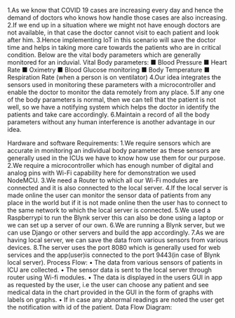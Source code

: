 1.As we know that COVID 19 cases are increasing every day and hence the demand of doctors who knows how handle those cases are also increasing.
2.If we end up in a situation where we might not have enough doctors are not available, in that case the doctor cannot visit to each patient and look after him.
3.Hence implementing IoT in this scenario will save the doctor time and helps in taking more care towards the patients who are in critical condition.
Below are the vital body parameters which are generally monitored for an induvial.
Vital Body parameters:
■	Blood Pressure 
■	Heart Rate 
■	Oximetry 
■	Blood Glucose monitoring 
■	Body Temperature
■	Respiration Rate (when a person is on ventilator)
4.Our idea integrates the sensors used in monitoring these parameters with a microcontroller and enable the doctor to monitor the data remotely from any place.
5.If any one of the body parameters is normal, then we can tell that the patient is not well, so we have a notifying system which helps the doctor in identify the patients and take care accordingly.
6.Maintain a record of all the body parameters without any human interference is another advantage in our idea.

Hardware and software Requirements:
1.We require sensors which are accurate in monitoring an individual body parameter as these sensors are generally used in the ICUs we have to know how use them for our purpose.
2.We require a microcontroller which has enough number of digital and analog pins with Wi-Fi capability here for demonstration we used NodeMCU.
3.We need a Router to which all our Wi-Fi modules are connected and it is also connected to the local server.
4.If the local server is made online the user can monitor the sensor data of patients from any place in the world but if it is not made online then the user has to connect to the same network to which the local server is connected. 
5.We used a Raspberrypi to run the Blynk server this can also be done using a laptop or we can set up a server of our own.
6.We are running a Blynk server, but we can use Django or other servers and build the app accordingly. 
7.As we are having local server, we can save the data from various sensors from various devices.
8.The server uses the port 8080 which is generally used for web services and the app(user)is connected to the port 9443(in case of Blynk local server).
Process Flow:
•	The data from various sensors of patients in ICU are collected.
•	The sensor data is sent to the local server through router using Wi-fi modules.
•	The data is displayed in the users GUI in app as requested by the user, i.e the user can choose any patient and see medical data in the chart provided in the GUI in the form of graphs with labels on graphs.
•	If in case any abnormal readings are noted the user get the notification with id of the patient.
Data Flow Diagram:





